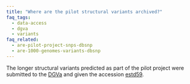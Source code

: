 ```yaml
---
title: "Where are the pilot structural variants archived?"
faq_tags:
  - data-access
  - dgva
  - variants
faq_related:
  - are-pilot-project-snps-dbsnp
  - are-1000-genomes-variants-dbsnp
---
```

                    
The longer structural variants predicted as part of the pilot project were submitted to the [DGVa](http://www.ebi.ac.uk/dgva) and given the accession [estd59](ftp://ftp.ebi.ac.uk/pub/databases/dgva/estd59_1000_Genomes_Consortium_Pilot_Project/).
